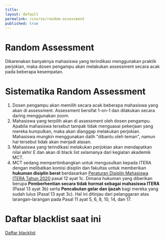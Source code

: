 ```yaml
---
title:
layout: default
permalink: /course/random-assessment
published: true
---
```


# Random Assessment
Dikarenakan banyaknya mahasiswa yang terindikasi menggunakan praktik perjokian, maka dosen pengampu akan melakukan assessment secara acak pada beberapa kesempatan.

# Sistematika Random Assessment
1. Dosen pengampu akan memilih secara acak beberapa mahasiswa yang akan di assessment. Assessment bersifat 1-on-1 dan dilakukan secara daring menggunakan zoom.
2. Mahasiswa yang terpilih akan di assessment oleh dosen pengampu. Apabila mahasiswa tersebut tampak tidak menguasai pekerjaan yang mereka kumpulkan, maka akan dianggap melakukan perjokian. Mahasiswa mungkin menggunakan dalih "dibantu oleh teman", namun hal tersebut tidak akan menjadi alasan.
3. Mahasiswa yang terindikasi melakukan perjokian akan mendapatkan nilai akhir E dan akan di black list selamanya dari kegiatan akademik MCT.
4. MCT sedang mempertimbangkan untuk mengusulkan kepada ITERA dengan melibatkan komisi disiplin dan fakultas untuk memberikan **hukuman disiplin berat** berdasarkan [Peraturan Disiplin Mahasiswa ITERA Tahun 2020](https://fi.itera.ac.id/wp-content/uploads/2020/06/PERATURAN_DISIPLIN_MAHASISWA1.pdf) pasal 12 ayat 1c. Dimana hukuman yang diberikan berupa **Pemberhentian secara tidak hormat sebagai mahasiswa ITERA** (Pasal 13 ayat 3b) serta **Pencabutan gelar dan ijazah** bagi mereka yang sudah lulus (Pasal 13 ayat 3c). Hal ini ditinjau dari pelanggaran atas larangan-larangan pada Pasal 11 ayat 5, 6, 8, 10, 14, dan 17.

# Daftar blacklist saat ini
[Daftar blacklist](/course/blacklist)